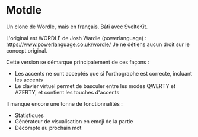 # Motdle

Un clone de Wordle, mais en français.
Bâti avec SvelteKit.

L'original est WORDLE de Josh Wardle (powerlanguage) : https://www.powerlanguage.co.uk/wordle/
Je ne détiens aucun droit sur le concept original.

Cette version se démarque principalement de ces façons :

- Les accents ne sont acceptés que si l'orthographe est correcte, incluant les accents
- Le clavier virtuel permet de basculer entre les modes QWERTY et AZERTY, et contient les touches d'accents

Il manque encore une tonne de fonctionnalités :

- Statistiques
- Générateur de visualisation en emoji de la partie
- Décompte au prochain mot